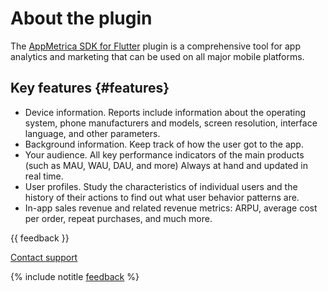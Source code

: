 # About the plugin

The [AppMetrica SDK for Flutter](https://pub.dev/packages/appmetrica_plugin) plugin is a comprehensive tool for app analytics and marketing that can be used on all major mobile platforms.

## Key features {#features}

- Device information. Reports include information about the operating system, phone manufacturers and models, screen resolution, interface language, and other parameters.
- Background information. Keep track of how the user got to the app.
- Your audience. All key performance indicators of the main products (such as MAU, WAU, DAU, and more) Always at hand and updated in real time.
- User profiles. Study the characteristics of individual users and the history of their actions to find out what user behavior patterns are.
- In-app sales revenue and related revenue metrics: ARPU, average cost per order, repeat purchases, and much more.

{{ feedback }}

<a href="../../troubleshooting/feedback-new">
  <span class="button">Contact support</span>
</a>

{% include notitle [feedback](../../_includes/feedback-button.md) %}
